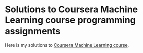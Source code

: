 
Solutions to Coursera Machine Learning course programming assignments
=====
Here is my solutions to [Coursera Machine Learning course](https://www.coursera.org/learn/machine-learning/).